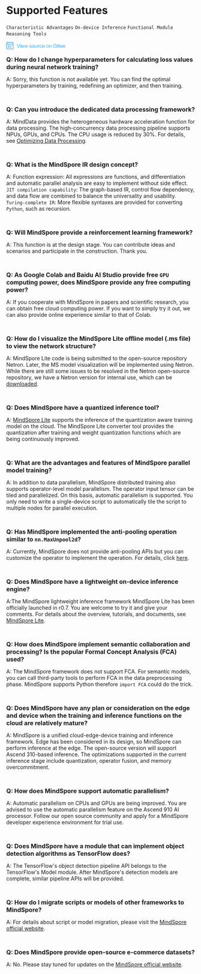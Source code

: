 ﻿# Supported Features

`Characteristic Advantages` `On-device Inference` `Functional Module` `Reasoning Tools`

<a href="https://gitee.com/mindspore/docs/blob/master/docs/faq/source_en/supported_features.md" target="_blank"><img src="./_static/logo_source.png"></a>

<font size=3>**Q: How do I change hyperparameters for calculating loss values during neural network training?**</font>

A: Sorry, this function is not available yet. You can find the optimal hyperparameters by training, redefining an optimizer, and then training.

<br/>

<font size=3>**Q: Can you introduce the dedicated data processing framework?**</font>

A: MindData provides the heterogeneous hardware acceleration function for data processing. The high-concurrency data processing pipeline supports NPUs, GPUs, and CPUs. The CPU usage is reduced by 30%. For details, see [Optimizing Data Processing](https://www.mindspore.cn/tutorial/training/en/master/advanced_use/optimize_data_processing.html).

<br/>

<font size=3>**Q: What is the MindSpore IR design concept?**</font>

A: Function expression: All expressions are functions, and differentiation and automatic parallel analysis are easy to implement without side effect. `JIT compilation capability`: The graph-based IR, control flow dependency, and data flow are combined to balance the universality and usability. `Turing-complete IR`: More flexible syntaxes are provided for converting `Python`, such as recursion.

<br/>

<font size=3>**Q: Will MindSpore provide a reinforcement learning framework?**</font>

A: This function is at the design stage. You can contribute ideas and scenarios and participate in the construction. Thank you.

<br/>

<font size=3>**Q: As Google Colab and Baidu AI Studio provide free `GPU` computing power, does MindSpore provide any free computing power?**</font>

A: If you cooperate with MindSpore in papers and scientific research, you can obtain free cloud computing power. If you want to simply try it out, we can also provide online experience similar to that of Colab.

<br/>

<font size=3>**Q: How do I visualize the MindSpore Lite offline model (.ms file) to view the network structure?**</font>

A: MindSpore Lite code is being submitted to the open-source repository Netron. Later, the MS model visualization will be implemented using Netron. While there are still some issues to be resolved in the Netron open-source repository, we have a Netron version for internal use, which can be [downloaded](https://github.com/lutzroeder/netron/releases).

<br/>

<font size=3>**Q: Does MindSpore have a quantized inference tool?**</font>

A: [MindSpore Lite](https://www.mindspore.cn/lite/en) supports the inference of the quantization aware training model on the cloud. The MindSpore Lite converter tool provides the quantization after training and weight quantization functions which are being continuously improved.

<br/>

<font size=3>**Q: What are the advantages and features of MindSpore parallel model training?**</font>

A: In addition to data parallelism, MindSpore distributed training also supports operator-level model parallelism. The operator input tensor can be tiled and parallelized. On this basis, automatic parallelism is supported. You only need to write a single-device script to automatically tile the script to multiple nodes for parallel execution.

<br/>

<font size=3>**Q: Has MindSpore implemented the anti-pooling operation similar to `nn.MaxUnpool2d`?**</font>

A: Currently, MindSpore does not provide anti-pooling APIs but you can customize the operator to implement the operation. For details, click [here](https://www.mindspore.cn/tutorial/training/en/master/advanced_use/custom_operator_ascend.html).

<br/>

<font size=3>**Q: Does MindSpore have a lightweight on-device inference engine?**</font>

A:The MindSpore lightweight inference framework MindSpore Lite has been officially launched in r0.7. You are welcome to try it and give your comments. For details about the overview, tutorials, and documents, see [MindSpore Lite](https://www.mindspore.cn/lite/en).

<br/>

<font size=3>**Q: How does MindSpore implement semantic collaboration and processing? Is the popular Formal Concept Analysis (FCA) used?**</font>

A: The MindSpore framework does not support FCA. For semantic models, you can call third-party tools to perform FCA in the data preprocessing phase. MindSpore supports Python therefore `import FCA` could do the trick.

<br/>

<font size=3>**Q: Does MindSpore have any plan or consideration on the edge and device when the training and inference functions on the cloud are relatively mature?**</font>

A: MindSpore is a unified cloud-edge-device training and inference framework. Edge has been considered in its design, so MindSpore can perform inference at the edge. The open-source version will support Ascend 310-based inference. The optimizations supported in the current inference stage include quantization, operator fusion, and memory overcommitment.

<br/>

<font size=3>**Q: How does MindSpore support automatic parallelism?**</font>

A: Automatic parallelism on CPUs and GPUs are being improved. You are advised to use the automatic parallelism feature on the Ascend 910 AI processor. Follow our open source community and apply for a MindSpore developer experience environment for trial use.

<br/>

<font size=3>**Q: Does MindSpore have a module that can implement object detection algorithms as TensorFlow does?**</font>

A: The TensorFlow's object detection pipeline API belongs to the TensorFlow's Model module. After MindSpore's detection models are complete, similar pipeline APIs will be provided.

<br/>

<font size=3>**Q: How do I migrate scripts or models of other frameworks to MindSpore?**</font>

A: For details about script or model migration, please visit the [MindSpore official website](https://www.mindspore.cn/tutorial/training/en/master/advanced_use/migrate_3rd_scripts.html).

<br/>

<font size=3>**Q: Does MindSpore provide open-source e-commerce datasets?**</font>

A: No. Please stay tuned for updates on the [MindSpore official website](https://www.mindspore.cn/en).
